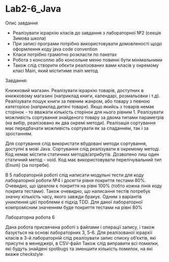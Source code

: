 # Lab2-6_Java
Опис завдання

- Реалізувати ієрархію класів до завдання з лабораторної №2 (секція Зимова школа)
- При записі програми потрібно використовувати домовленості щодо оформлення коду java code convention
- Класи потрібно грамотно розкласти по пакетах
- Робота з консоллю або консольне меню повинні бути мінімальними
- Також слід створити обєкти реалізованих вами класів у окремому класі Main, який міститиме main метод

Завдання:

Книжковий магазин. Реалізувати ієрархію товарів, доступних в книжковому магазині (наприклад книги, календарі, розмальовки і т.д). 
Реалізувати пошук книги за певним жанром, або товару з певною категорією (наприклад дитячі товари). 
Якщо якийсь з товарів немає сторінок - то вважати кількість сторінок для нього рівним 1.
Реалізувати можливість  сортування знайденого товару за двома типами параметрів (на вибір, реалізовано як два окремі методи).
Реалізація сортування має передбачати можливість сортувати як за спаданням, так і за зростанням.


Для сортування слід використати вбудовані методи сортування, доступні в мові Java.
Сортування слід реалізувати в окремому методі.
Код немає містити статичних методів/атрибутів. Дозволено лиш один статичний метод - void.
Код має використовувати перелічувальний тип (Enum) (за потреби).

В 5 лабораторній роботі слід написати модульні тести для коду лабораторної роботи №4  і досягти рівня покриття тестами 80%. Очевидно, що ідеалом є покриття на рівні 100% (тобто кожна лінія коду покрита тестами). Також очевидно, що написання тестів потребує значну кількість часу, якого завжди бракує. Одним з варіантів униклення цієї проблеми є підхід TDD. Для даної лабораторної компромісним значенням буде покриття тестами на рівні 80%


Лабораторна робота 6

Дана робота присвячена роботі з файлами і операції запису, і також базується на основі лабораторних 3, 5-6. Для реалізованої ієрархії класів в 3-й лабораторній слід реалізувати запис списку об’єктів, які присутні в менеджері, в CSV-файл
Також слід виправити всі помилки, які будуть знайдені spotbugs та зменшити кількість помилок, на які вкаже checkstyle
